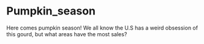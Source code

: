 # Pumpkin_season
Here comes pumpkin season! We all know the U.S has a weird obsession of this gourd, but what areas have the most sales? 
